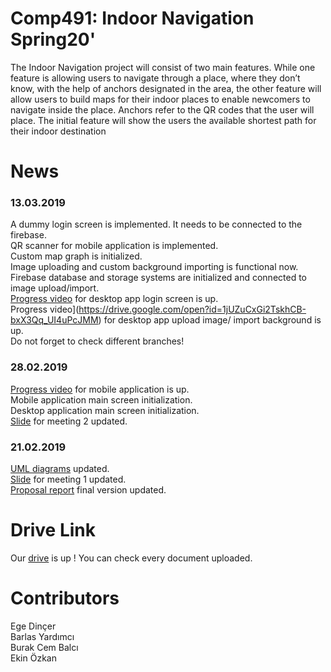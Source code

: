 # Comp491: Indoor Navigation Spring20'
The Indoor Navigation project will consist of two main features. While one feature is allowing users to navigate through a place, where they don’t know, with the help of anchors designated in the area, the other feature will allow users to build maps for their indoor places to enable newcomers to navigate inside the place. Anchors refer to the QR codes that the user will place. The initial feature will show the users the available shortest path for their indoor destination

# News
### 13.03.2019
A dummy login screen is implemented. It needs to be connected to the firebase.  
QR scanner for mobile application is implemented.  
Custom map graph is initialized.  
Image uploading and custom background importing is functional now.  
Firebase database and storage systems are initialized and connected to image upload/import.  
[Progress video](https://drive.google.com/open?id=1PQtSVIphPqMHelSfKzdgEVxzsrC6Hc95) for desktop app login screen is up.  
Progress video](https://drive.google.com/open?id=1jUZuCxGi2TskhCB-bxX3Qq_UI4uPcJMM) for desktop app upload image/ import background is up.  
Do not forget to check different branches! 
### 28.02.2019
[Progress video](https://drive.google.com/drive/folders/1zbswmWhmJqIjRpEiLm53amMJ3tlBQjD-?usp=sharing) for mobile application is up.  
Mobile application main screen initialization.  
Desktop application main screen initialization.  
[Slide](https://drive.google.com/drive/folders/1ih8I3LVB32LH-O6FLjIq1rc9RHX-Wvxy?usp=sharing) for meeting 2 updated.
### 21.02.2019
[UML diagrams](https://drive.google.com/drive/folders/1i4li74siPnp1x1eyq5QVXCMULsQJj6uw?usp=sharing) updated.  
[Slide](https://drive.google.com/drive/folders/1ih8I3LVB32LH-O6FLjIq1rc9RHX-Wvxy?usp=sharing) for meeting 1 updated.  
[Proposal report](https://drive.google.com/drive/folders/1c5z21yU6ylrhY7a-WHE0hf75bQFjW-Cc?usp=sharing) final version updated.
 

# Drive Link
Our [drive](https://drive.google.com/drive/folders/1sQKF2AT9EJE40fnMV3hev7vZ0YR7m5yO?usp=sharing) is up ! You can check every document uploaded.
# Contributors 
Ege Dinçer  
Barlas Yardımcı  
Burak Cem Balcı  
Ekin Özkan  
